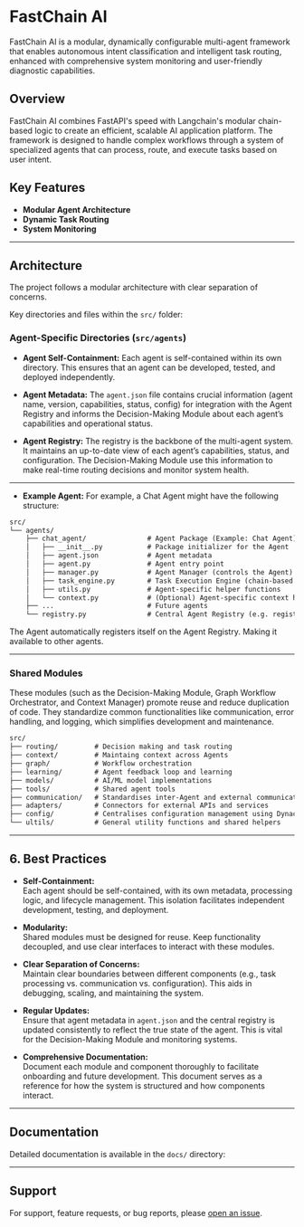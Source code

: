 # FastChain AI

FastChain AI is a modular, dynamically configurable multi-agent framework that enables autonomous intent classification and intelligent task routing, enhanced with comprehensive system monitoring and user-friendly diagnostic capabilities.

## Overview

FastChain AI combines FastAPI's speed with Langchain's modular chain-based logic to create an efficient, scalable AI application platform. The framework is designed to handle complex workflows through a system of specialized agents that can process, route, and execute tasks based on user intent.

## Key Features
- **Modular Agent Architecture**
- **Dynamic Task Routing**
- **System Monitoring**

---

## Architecture

The project follows a modular architecture with clear separation of concerns.

Key directories and files within the `src/` folder:

### Agent-Specific Directories (`src/agents`)

- **Agent Self-Containment:**
    Each agent is self-contained within its own directory. This ensures that an agent can be developed, tested, and deployed independently.

- **Agent Metadata:**
    The `agent.json` file contains crucial information (agent name, version, capabilities, status, config) for integration with the Agent Registry and informs the Decision-Making Module about each agent’s capabilities and operational status.

- **Agent Registry:**
    The registry is the backbone of the multi-agent system. It maintains an up-to-date view of each agent’s capabilities, status, and configuration. The Decision-Making Module use this information to make real-time routing decisions and monitor system health.

---

- **Example Agent:**
    For example, a Chat Agent might have the following structure:

```md
src/
└── agents/
    ├── chat_agent/               # Agent Package (Example: Chat Agent)
    │   ├── __init__.py           # Package initializer for the Agent
    │   ├── agent.json            # Agent metadata
    │   ├── agent.py              # Agent entry point
    │   ├── manager.py            # Agent Manager (controls the Agent)
    │   ├── task_engine.py        # Task Execution Engine (chain-based processing)
    │   ├── utils.py              # Agent-specific helper functions
    │   └── context.py            # (Optional) Agent-specific context handling
    ├── ...                       # Future agents
    └── registry.py               # Central Agent Registry (e.g. registry.py, registry.json)
```
The Agent automatically registers itself on the Agent Registry. Making it available to other agents.

---

### Shared Modules

These modules (such as the Decision-Making Module, Graph Workflow Orchestrator, and Context Manager) promote reuse and reduce duplication of code. They standardize common functionalities like communication, error handling, and logging, which simplifies development and maintenance.

```md
src/
├── routing/         # Decision making and task routing
├── context/         # Maintaing context across Agents
├── graph/           # Workflow orchestration
├── learning/        # Agent feedback loop and learning
├── models/          # AI/ML model implementations
├── tools/           # Shared agent tools
├── communication/   # Standardises inter-Agent and external communication
├── adapters/        # Connectors for external APIs and services
├── config/          # Centralises configuration management using Dynaconf
└── ultils/          # General utility functions and shared helpers
```

---

## 6. Best Practices

- **Self-Containment:**  
  Each agent should be self-contained, with its own metadata, processing logic, and lifecycle management. This isolation facilitates independent development, testing, and deployment.

- **Modularity:**  
  Shared modules must be designed for reuse. Keep functionality decoupled, and use clear interfaces to interact with these modules.

- **Clear Separation of Concerns:**  
  Maintain clear boundaries between different components (e.g., task processing vs. communication vs. configuration). This aids in debugging, scaling, and maintaining the system.

- **Regular Updates:**  
  Ensure that agent metadata in `agent.json` and the central registry is updated consistently to reflect the true state of the agent. This is vital for the Decision-Making Module and monitoring systems.

- **Comprehensive Documentation:**  
  Document each module and component thoroughly to facilitate onboarding and future development. This document serves as a reference for how the system is structured and how components interact.

---

## Documentation

Detailed documentation is available in the `docs/` directory:

---

## Support

For support, feature requests, or bug reports, please [open an issue](https://github.com/fastchainai/fastchain/issues).
